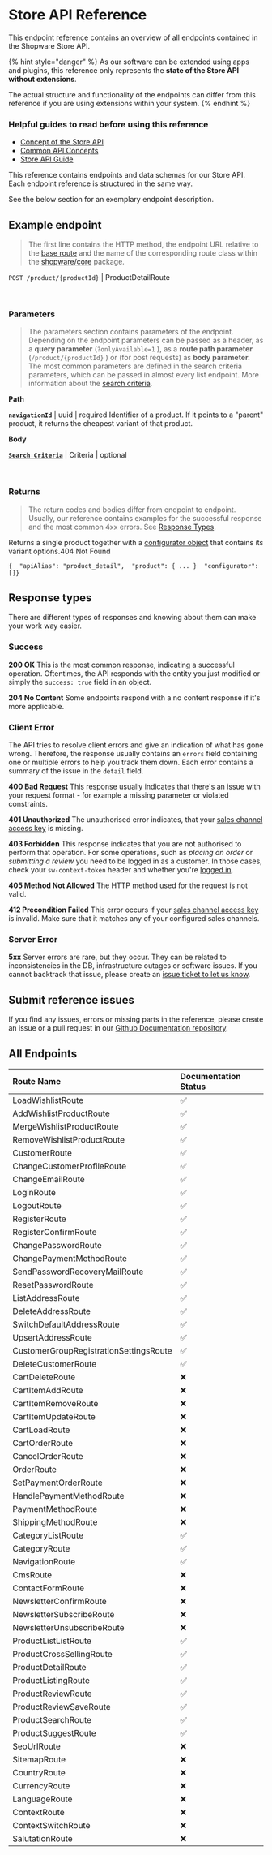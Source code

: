 # Store API Reference

This endpoint reference contains an overview of all endpoints contained in the Shopware Store API.

{% hint style="danger" %}
As our software can be extended using apps and plugins, this reference only represents the **state of the Store API without extensions**.

The actual structure and functionality of the endpoints can differ from this reference if you are using extensions within your system.‌
{% endhint %}

### Helpful guides to read before using this reference <a id="helpful-guides-to-read-before-using-this-reference"></a>

* ​[Concept of the Store API](https://app.gitbook.com/@shopware/s/shopware-1/~/drafts/-MU8LxyY2Ad3ushWb8Jl/guides/plugins/plugins/framework/store-api/@drafts)​
* ​[Common API Concepts](https://app.gitbook.com/@shopware/s/shopware-1/~/drafts/-MU8LxyY2Ad3ushWb8Jl/guides/integrations-api/general-concepts/@drafts)​
* ​[Store API Guide](https://app.gitbook.com/@shopware/s/shopware-1/~/drafts/-MU8LxyY2Ad3ushWb8Jl/guides/integrations-api/store-api-guide/@drafts)​

This reference contains endpoints and data schemas for our Store API. Each endpoint reference is structured in the same way.‌

See the below section for an exemplary endpoint description.‌

## Example endpoint <a id="example-endpoint"></a>

> The first line contains the HTTP method, the endpoint URL relative to the [base route](https://app.gitbook.com/@shopware/s/shopware-1/~/drafts/-MU8LxyY2Ad3ushWb8Jl/guides/integrations-api/store-api-guide#general/@drafts) and the name of the corresponding route class within the [shopware/core](https://app.gitbook.com/@shopware/s/shopware-1/~/drafts/-MU8LxyY2Ad3ushWb8Jl/concepts/framework/architecture/core/@drafts) package.

`POST /product/{productId}` \| ProductDetailRoute

‌

### **Parameters** <a id="parameters"></a>

> The parameters section contains parameters of the endpoint. Depending on the endpoint parameters can be passed as a header, as a **query parameter** \(`?onlyAvailable=1` \), as a **route path parameter** \(`/product/{productId}` \) or \(for post requests\) as **body parameter.** The most common parameters are defined in the search criteria parameters, which can be passed in almost every list endpoint. More information about the [search criteria](https://app.gitbook.com/@shopware/s/shopware-1/~/drafts/-MU8LxyY2Ad3ushWb8Jl/guides/integrations-api/general-concepts/seach-criteria/@drafts).

**Path**‌

**`navigationId`** \| uuid \| required Identifier of a product. If it points to a "parent" product, it returns the cheapest variant of that product.‌

**Body**‌

​[**`Search Criteria`**](https://app.gitbook.com/@shopware/s/shopware-1/~/drafts/-MU8LxyY2Ad3ushWb8Jl/guides/integrations-api/general-concepts/seach-criteria/@drafts) \| Criteria \| optional

‌

### **Returns** <a id="returns"></a>

> The return codes and bodies differ from endpoint to endpoint. Usually, our reference contains examples for the successful response and the most common 4xx errors. See [Response Types](https://app.gitbook.com/@shopware/s/shopware-1/~/drafts/-MU8LxyY2Ad3ushWb8Jl/resources/references/api-reference/store-api-reference#response-types/@drafts).

Returns a single product together with a [configurator object](https://app.gitbook.com/@shopware/s/shopware-1/~/drafts/-MU8LxyY2Ad3ushWb8Jl/concepts/commerce/catalog/products#configurator/@drafts) that contains its variant options.404 Not Found

```text
{  "apiAlias": "product_detail",  "product": { ... }  "configurator": []}
```

## Response types <a id="response-types"></a>

There are different types of responses and knowing about them can make your work way easier.‌

### Success <a id="success"></a>

**200 OK** This is the most common response, indicating a successful operation. Oftentimes, the API responds with the entity you just modified or simply the `success: true` field in an object.‌

**204 No Content** Some endpoints respond with a no content response if it's more applicable.‌

### Client Error <a id="client-error"></a>

The API tries to resolve client errors and give an indication of what has gone wrong. Therefore, the response usually contains an `errors` field containing one or multiple errors to help you track them down. Each error contains a summary of the issue in the `detail` field.‌

**400 Bad Request** This response usually indicates that there's an issue with your request format - for example a missing parameter or violated constraints.‌

**401 Unauthorized** The unauthorised error indicates, that your [sales channel access key](https://app.gitbook.com/@shopware/s/shopware-1/~/drafts/-MU8LxyY2Ad3ushWb8Jl/guides/integrations-api/store-api-guide#authentication-and-setup/@drafts) is missing.‌

**403 Forbidden** This response indicates that you are not authorised to perform that operation. For some operations, such as _placing an order_ or _submitting a review_ you need to be logged in as a customer. In those cases, check your `sw-context-token` header and whether you're [logged in](https://app.gitbook.com/@shopware/s/shopware-1/~/drafts/-MU8LxyY2Ad3ushWb8Jl/guides/integrations-api/store-api-guide/register-a-customer#logging-in/@drafts).‌

**405 Method Not Allowed** The HTTP method used for the request is not valid.‌

**412 Precondition Failed** This error occurs if your [sales channel access key](https://app.gitbook.com/@shopware/s/shopware-1/~/drafts/-MU8LxyY2Ad3ushWb8Jl/guides/integrations-api/store-api-guide#authentication-and-setup/@drafts) is invalid. Make sure that it matches any of your configured sales channels.‌

### Server Error <a id="server-error"></a>

**5xx** Server errors are rare, but they occur. They can be related to inconsistencies in the DB, infrastructure outages or software issues. If you cannot backtrack that issue, please create an [issue ticket to let us know](https://issues.shopware.com/).‌

## Submit reference issues‌ <a id="submit-reference-issues"></a>

If you find any issues, errors or missing parts in the reference, please create an issue or a pull request in our [Github Documentation repository](https://github.com/shopware/docs/issues).‌

## All Endpoints <a id="all-endpoints"></a>

| Route Name | Documentation Status |
| :--- | :--- |
| LoadWishlistRoute | ✅ |
| AddWishlistProductRoute | ✅ |
| MergeWishlistProductRoute | ✅ |
| RemoveWishlistProductRoute | ✅ |
| CustomerRoute | ✅ |
| ChangeCustomerProfileRoute | ✅ |
| ChangeEmailRoute | ✅ |
| LoginRoute | ✅ |
| LogoutRoute | ✅ |
| RegisterRoute | ✅ |
| RegisterConfirmRoute | ✅ |
| ChangePasswordRoute | ✅ |
| ChangePaymentMethodRoute | ✅ |
| SendPasswordRecoveryMailRoute | ✅ |
| ResetPasswordRoute | ✅ |
| ListAddressRoute | ✅ |
| DeleteAddressRoute | ✅ |
| SwitchDefaultAddressRoute | ✅ |
| UpsertAddressRoute | ✅ |
| CustomerGroupRegistrationSettingsRoute | ✅ |
| DeleteCustomerRoute | ✅ |
| CartDeleteRoute | ❌ |
| CartItemAddRoute | ❌ |
| CartItemRemoveRoute | ❌ |
| CartItemUpdateRoute | ❌ |
| CartLoadRoute | ❌ |
| CartOrderRoute | ❌ |
| CancelOrderRoute | ❌ |
| OrderRoute | ❌ |
| SetPaymentOrderRoute | ❌ |
| HandlePaymentMethodRoute | ❌ |
| PaymentMethodRoute | ❌ |
| ShippingMethodRoute | ❌ |
| CategoryListRoute | ✅ |
| CategoryRoute | ✅ |
| NavigationRoute | ✅ |
| CmsRoute | ❌ |
| ContactFormRoute | ❌ |
| NewsletterConfirmRoute | ❌ |
| NewsletterSubscribeRoute | ❌ |
| NewsletterUnsubscribeRoute | ❌ |
| ProductListListRoute | ✅ |
| ProductCrossSellingRoute | ✅ |
| ProductDetailRoute | ✅ |
| ProductListingRoute | ✅ |
| ProductReviewRoute | ✅ |
| ProductReviewSaveRoute | ✅ |
| ProductSearchRoute | ✅ |
| ProductSuggestRoute | ✅ |
| SeoUrlRoute | ❌ |
| SitemapRoute | ❌ |
| CountryRoute | ❌ |
| CurrencyRoute | ❌ |
| LanguageRoute | ❌ |
| ContextRoute | ❌ |
| ContextSwitchRoute | ❌ |
| SalutationRoute | ❌ |

